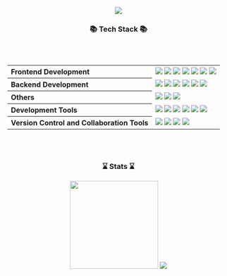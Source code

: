 <p align='center'>
    <img src="https://capsule-render.vercel.app/api?type=waving&color=auto&height=230&section=header&text=Hobe0m%20GitHub!👋🏻&fontSize=70&animation=fadeIn&fontAlignY=38&desc=&descAlignY=51&descAlign=62"/>
</p>

<div align="center">
	<h3>📚 Tech Stack 📚</h3>
</div>
<br>
<br>

<table>
<tbody>
<tr>
<th align="left"> Frontend Development </th>
	<td>
    		<img src="https://img.shields.io/badge/HTML5-E34F26.svg?style=for-the-badge&logo=html5&logoColor=white" />
    		<img src="https://img.shields.io/badge/CSS3-1572B6.svg?style=for-the-badge&logo=css3&logoColor=white" />
    		<img src="https://img.shields.io/badge/JavaScript-F7DF1E.svg?style=for-the-badge&logo=javascript&logoColor=white" />
		<img src="https://img.shields.io/badge/Bootstrap-7952B3.svg?style=for-the-badge&logo=Bootstrap&logoColor=white" />
    		<img src="https://img.shields.io/badge/jQuery-0769AD.svg?style=for-the-badge&logo=jquery&logoColor=white" />
    		<img src="https://img.shields.io/badge/React-61DAFB.svg?style=for-the-badge&logo=react&logoColor=white" />
    		<img src="https://img.shields.io/badge/Thymeleaf-005F0F.svg?style=for-the-badge&logo=thymeleaf&logoColor=white" />
	</td>
</tr>

<tr>
<th align="left"> Backend Development </th>
	<td>
    		<img src="https://img.shields.io/badge/Java-ED8B00.svg?style=for-the-badge&logo=java&logoColor=white" />
		<img src="https://img.shields.io/badge/Oracle-F80000.svg?style=for-the-badge&logo=Oracle&logoColor=white" />
    		<img src="https://img.shields.io/badge/Spring-6DB33F.svg?style=for-the-badge&logo=spring&logoColor=white" />
    		<img src="https://img.shields.io/badge/Spring%20Boot-6DB33F.svg?style=for-the-badge&logo=spring-boot&logoColor=white" />
    		<img src="https://img.shields.io/badge/Spring%20Security-6DB33F.svg?style=for-the-badge&logo=spring-security&logoColor=white" />
    		<img src="https://img.shields.io/badge/MySQL-4479A1.svg?style=for-the-badge&logo=mysql&logoColor=white" />
	</td>
</tr>

<tr>
<th align="left"> Others </th>
	<td>
	        <img src="https://img.shields.io/badge/JSON-000000.svg?style=for-the-badge&logo=json&logoColor=white" />
		<img src="https://img.shields.io/badge/AWS-232F3E.svg?style=for-the-badge&logo=amazon-aws&logoColor=white" />
		<img src="https://img.shields.io/badge/DBeaver-382923.svg?style=for-the-badge&logo=DBeaver&logoColor=white" />
	</td>
</tr>

<tr>
<th align="left"> Development Tools </th>
	<td>
    		<img src="https://img.shields.io/badge/IntelliJ%20IDEA-000000.svg?style=for-the-badge&logo=intellij-idea&logoColor=white" />
		<img src="https://img.shields.io/badge/Eclipse%20IDE-2C2255.svg?style=for-the-badge&logo=Eclipse-ide&logoColor=white" />
    		<img src="https://img.shields.io/badge/Visual%20Studio%20Code-007ACC.svg?style=for-the-badge&logo=visual-studio-code&logoColor=white" />
    		<img src="https://img.shields.io/badge/Apache%20Tomcat-F8DC75.svg?style=for-the-badge&logo=apache&logoColor=white" />
		<img src="https://img.shields.io/badge/Gradle-02303A.svg?style=for-the-badge&logo=Gradle&logoColor=white" />
		<img src="https://img.shields.io/badge/Sourcetree-0052CC.svg?style=for-the-badge&logo=Sourcetree&logoColor=white" />
	</td>
</tr>

<tr>
<th align="left"> Version Control and Collaboration Tools </th>
	<td>
		<img src="https://img.shields.io/badge/Git-F05032.svg?style=for-the-badge&logo=git&logoColor=white" />
		<img src="https://img.shields.io/badge/GitHub-181717.svg?style=for-the-badge&logo=github&logoColor=white" />
		<img src="https://img.shields.io/badge/docker-0db7ed.svg?style=for-the-badge&logo=docker&logoColor=white" /> 
		<img src="https://img.shields.io/badge/jenkins-D24939.svg?style=for-the-badge&logo=jenkins&logoColor=white" /> 
	</td>
</tr>
</tbody>
</table>

<br>
<br>

<div align="center">
	<h3> ⌛️ Stats ⌛️ </h2> 
</div>
<div align="center">
	<div>
<!-- 		<img src="https://github-readme-stats.vercel.app/api/top-langs/?username=hobe0m&layout=compact"><br><br>
		<img src="https://github-readme-stats.vercel.app/api?username=hobe0m2&show_icons=true"> -->
<!-- 		<img src="https://github-readme-stats.vercel.app/api?username=hobe0m&show_icons=true&theme=dracula"> -->
		<img src="https://github-readme-stats.vercel.app/api?username=hobe0m&show_icons=true&theme=solarized-light" height="200">
		<img src="https://github-readme-stats.vercel.app/api/top-langs/?username=anuraghazra&layout=compact&theme=solarized-light">
	</div>
</div>
<br/>
<br/>
<br/>
<br/>
<!-- <div align="center">
	<img src="https://capsule-render.vercel.app/api?type=waving&color=auto&height=200&section=footer">
</div> —>
